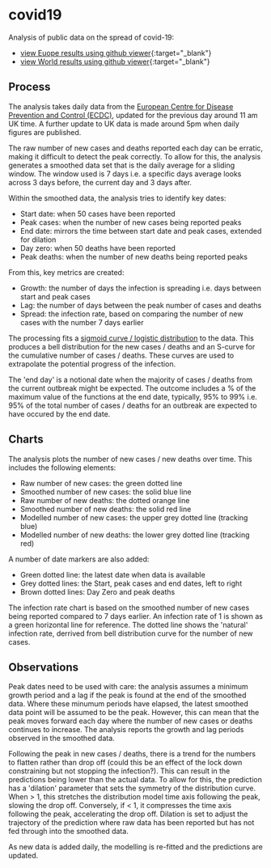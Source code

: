 # covid19
Analysis of public data on the spread of covid-19:
* [view Euope results using github viewer](eu.ipynb){:target="_blank"}
* [view World results using github viewer](world.ipynb){:target="_blank"}

## Process
The analysis takes daily data from the [European Centre for Disease Prevention and Control (ECDC)](https://www.ecdc.europa.eu/en/publications-data/download-todays-data-geographic-distribution-covid-19-cases-worldwide), updated for the previous day around 11 am UK time. A further update to UK data is made around 5pm when daily figures are published.

The raw number of new cases and deaths reported each day can be erratic, making it difficult to detect the peak correctly. To allow for this, the analysis generates a smoothed data set that is the daily average for a sliding window. The window used is 7 days i.e. a specific days average looks across 3 days before, the current day and 3 days after.

Within the smoothed data, the analysis tries to identify key dates:
* Start date: when 50 cases have been reported
* Peak cases: when the number of new cases being reported peaks
* End date: mirrors the time between start date and peak cases, extended for dilation
* Day zero: when 50 deaths have been reported
* Peak deaths: when the number of new deaths being reported peaks

From this, key metrics are created:
* Growth: the number of days the infection is spreading i.e. days between start and peak cases
* Lag: the number of days between the peak number of cases and deaths
* Spread: the infection rate, based on comparing the number of new cases with the number 7 days earlier

The processing fits a [sigmoid curve / logistic distribution](https://en.wikipedia.org/wiki/Logistic_distribution) to the data. This produces a bell distribution for the new cases / deaths and an S-curve for the cumulative number of cases / deaths. These curves are used to extrapolate the potential progress of the infection.

The 'end day' is a notional date when the majority of cases / deaths from the current outbreak might be expected. The outcome includes a % of the maximum value of the functions at the end date, typically, 95% to 99% i.e. 95% of the total number of cases / deaths for an outbreak are expected to have occured by the end date.

## Charts
The analysis plots the number of new cases / new deaths over time. This includes the following elements:
* Raw number of new cases: the green dotted line
* Smoothed number of new cases: the solid blue line
* Raw number of new deaths: the dotted orange line
* Smoothed number of new deaths: the solid red line
* Modelled number of new cases: the upper grey dotted line (tracking blue)
* Modelled number of new deaths: the lower grey dotted line (tracking red)

A number of date markers are also added:
* Green dotted line: the latest date when data is available
* Grey dotted lines: the Start, peak cases and end dates, left to right
* Brown dotted lines: Day Zero and peak deaths

The infection rate chart is based on the smoothed number of new cases being reported compared to 7 days earlier. An infection rate of 1 is shown as a green horizontal line for reference. The dotted line shows the 'natural' infection rate, derrived from bell distribution curve for the number of new cases.

## Observations
Peak dates need to be used with care: the analysis assumes a minimum growth period and a lag if the peak is found at the end of the smoothed data. Where these minumum periods have elapsed, the latest smoothed data point will be assumed to be the peak. However, this can mean that the peak moves forward each day where the number of new cases or deaths continues to increase. The analysis reports the growth and lag periods observed in the smoothed data.

Following the peak in new cases / deaths, there is a trend for the numbers to flatten rather than drop off (could this be an effect of the lock down constraining but not stopping the infection?). This can result in the predictions being lower than the actual data. To allow for this, the prediction has a 'dilation' parameter that sets the symmetry of the distribution curve. When > 1, this stretches the distribution model time axis following the peak, slowing the drop off. Conversely, if < 1, it compresses the time axis following the peak, accelerating the drop off. Dilation is set to adjust the trajectory of the prediction where raw data has been reported but has not fed through into the smoothed data.

As new data is added daily, the modelling is re-fitted and the predictions are updated.
